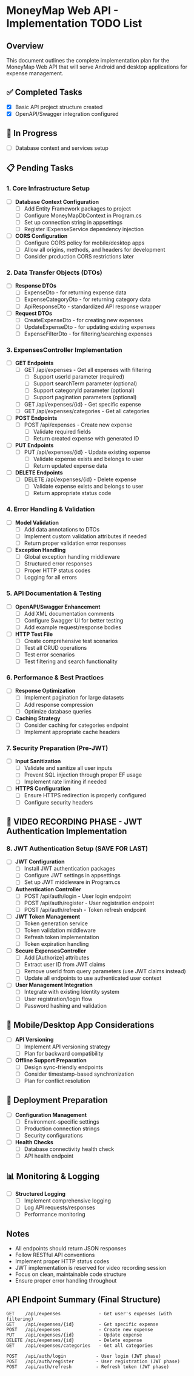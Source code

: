 # MoneyMap Web API - Implementation TODO List

## Overview
This document outlines the complete implementation plan for the MoneyMap Web API that will serve Android and desktop applications for expense management.

## ✅ Completed Tasks
- [x] Basic API project structure created
- [x] OpenAPI/Swagger integration configured

## 🚧 In Progress
- [ ] Database context and services setup

## 📋 Pending Tasks

### 1. Core Infrastructure Setup
- [ ] **Database Context Configuration**
  - [ ] Add Entity Framework packages to project
  - [ ] Configure MoneyMapDbContext in Program.cs
  - [ ] Set up connection string in appsettings
  - [ ] Register IExpenseService dependency injection

- [ ] **CORS Configuration**
  - [ ] Configure CORS policy for mobile/desktop apps
  - [ ] Allow all origins, methods, and headers for development
  - [ ] Consider production CORS restrictions later

### 2. Data Transfer Objects (DTOs)
- [ ] **Response DTOs**
  - [ ] ExpenseDto - for returning expense data
  - [ ] ExpenseCategoryDto - for returning category data
  - [ ] ApiResponseDto<T> - standardized API response wrapper

- [ ] **Request DTOs**
  - [ ] CreateExpenseDto - for creating new expenses
  - [ ] UpdateExpenseDto - for updating existing expenses
  - [ ] ExpenseFilterDto - for filtering/searching expenses

### 3. ExpensesController Implementation
- [ ] **GET Endpoints**
  - [ ] GET /api/expenses - Get all expenses with filtering
    - [ ] Support userId parameter (required)
    - [ ] Support searchTerm parameter (optional)
    - [ ] Support categoryId parameter (optional)
    - [ ] Support pagination parameters (optional)
  - [ ] GET /api/expenses/{id} - Get specific expense
  - [ ] GET /api/expenses/categories - Get all categories

- [ ] **POST Endpoints**
  - [ ] POST /api/expenses - Create new expense
    - [ ] Validate required fields
    - [ ] Return created expense with generated ID

- [ ] **PUT Endpoints**
  - [ ] PUT /api/expenses/{id} - Update existing expense
    - [ ] Validate expense exists and belongs to user
    - [ ] Return updated expense data

- [ ] **DELETE Endpoints**
  - [ ] DELETE /api/expenses/{id} - Delete expense
    - [ ] Validate expense exists and belongs to user
    - [ ] Return appropriate status code

### 4. Error Handling & Validation
- [ ] **Model Validation**
  - [ ] Add data annotations to DTOs
  - [ ] Implement custom validation attributes if needed
  - [ ] Return proper validation error responses

- [ ] **Exception Handling**
  - [ ] Global exception handling middleware
  - [ ] Structured error responses
  - [ ] Proper HTTP status codes
  - [ ] Logging for all errors

### 5. API Documentation & Testing
- [ ] **OpenAPI/Swagger Enhancement**
  - [ ] Add XML documentation comments
  - [ ] Configure Swagger UI for better testing
  - [ ] Add example request/response bodies

- [ ] **HTTP Test File**
  - [ ] Create comprehensive test scenarios
  - [ ] Test all CRUD operations
  - [ ] Test error scenarios
  - [ ] Test filtering and search functionality

### 6. Performance & Best Practices
- [ ] **Response Optimization**
  - [ ] Implement pagination for large datasets
  - [ ] Add response compression
  - [ ] Optimize database queries

- [ ] **Caching Strategy**
  - [ ] Consider caching for categories endpoint
  - [ ] Implement appropriate cache headers

### 7. Security Preparation (Pre-JWT)
- [ ] **Input Sanitization**
  - [ ] Validate and sanitize all user inputs
  - [ ] Prevent SQL injection through proper EF usage
  - [ ] Implement rate limiting if needed

- [ ] **HTTPS Configuration**
  - [ ] Ensure HTTPS redirection is properly configured
  - [ ] Configure security headers

## 🎥 VIDEO RECORDING PHASE - JWT Authentication Implementation

### 8. JWT Authentication Setup (SAVE FOR LAST)
- [ ] **JWT Configuration**
  - [ ] Install JWT authentication packages
  - [ ] Configure JWT settings in appsettings
  - [ ] Set up JWT middleware in Program.cs

- [ ] **Authentication Controller**
  - [ ] POST /api/auth/login - User login endpoint
  - [ ] POST /api/auth/register - User registration endpoint
  - [ ] POST /api/auth/refresh - Token refresh endpoint

- [ ] **JWT Token Management**
  - [ ] Token generation service
  - [ ] Token validation middleware
  - [ ] Refresh token implementation
  - [ ] Token expiration handling

- [ ] **Secure ExpensesController**
  - [ ] Add [Authorize] attributes
  - [ ] Extract user ID from JWT claims
  - [ ] Remove userId from query parameters (use JWT claims instead)
  - [ ] Update all endpoints to use authenticated user context

- [ ] **User Management Integration**
  - [ ] Integrate with existing Identity system
  - [ ] User registration/login flow
  - [ ] Password hashing and validation

## 📱 Mobile/Desktop App Considerations
- [ ] **API Versioning**
  - [ ] Implement API versioning strategy
  - [ ] Plan for backward compatibility

- [ ] **Offline Support Preparation**
  - [ ] Design sync-friendly endpoints
  - [ ] Consider timestamp-based synchronization
  - [ ] Plan for conflict resolution

## 🚀 Deployment Preparation
- [ ] **Configuration Management**
  - [ ] Environment-specific settings
  - [ ] Production connection strings
  - [ ] Security configurations

- [ ] **Health Checks**
  - [ ] Database connectivity health check
  - [ ] API health endpoint

## 📊 Monitoring & Logging
- [ ] **Structured Logging**
  - [ ] Implement comprehensive logging
  - [ ] Log API requests/responses
  - [ ] Performance monitoring

## Notes
- All endpoints should return JSON responses
- Follow RESTful API conventions
- Implement proper HTTP status codes
- JWT implementation is reserved for video recording session
- Focus on clean, maintainable code structure
- Ensure proper error handling throughout

## API Endpoint Summary (Final Structure)
```
GET    /api/expenses              - Get user's expenses (with filtering)
GET    /api/expenses/{id}         - Get specific expense
POST   /api/expenses              - Create new expense
PUT    /api/expenses/{id}         - Update expense
DELETE /api/expenses/{id}         - Delete expense
GET    /api/expenses/categories   - Get all categories

POST   /api/auth/login           - User login (JWT phase)
POST   /api/auth/register        - User registration (JWT phase)
POST   /api/auth/refresh         - Refresh token (JWT phase)
```
